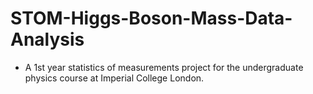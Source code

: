 # STOM-Higgs-Boson-Mass-Data-Analysis
- A 1st year statistics of measurements project for the undergraduate physics course at Imperial College London.
